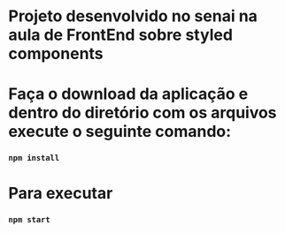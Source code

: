 # Projeto desenvolvido no senai na aula de FrontEnd sobre styled components
# Faça o download da aplicação e dentro do diretório com os arquivos execute o seguinte comando:

### `npm install`

# Para executar

### `npm start`
